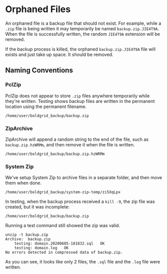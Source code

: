 # Orphaned Files

An orphaned file is a backup file that should not exist. For example, while a `.zip` file is being written 
it may temporarily be named `backup.zip.JIE4T9A`. When the file is successfully written, the random `JIE4T9A` 
extension will be removed.

If the backup process is killed, the orphaned `backup.zip.JIE4T9A` file will exists and just take up 
space. It should be removed.

## Naming Conventions

### PclZip ###

PclZip does not appear to store `.zip` files anywhere temporarily while they're written. Testing shows 
backup files are written in the permanent location using the permanent filename.

```
/home/user/boldgrid_backup/backup.zip
```

### ZipArchive ###

ZipArchive will append a random string to the end of the file, such as `backup.zip.hzWRMm`, and then 
remove it when the file is written.

```
/home/user/boldgrid_backup/backup.zip.hzWRMm
```

### System Zip ###

We've setup System Zip to archive files in a separate folder, and then move them when done.

```
/home/user/boldgrid_backup/system-zip-temp/zi5XqLpx
```

In testing, when the backup process received a `kill -9`, the zip file was created, but it was incomplete:

```
/home/user/boldgrid_backup/backup.zip
```

Running a test command still showed the zip was valid.

```
unzip -t backup.zip
Archive:  backup.zip
    testing: domain.20200605-181832.sql   OK
    testing: domain.log   OK
No errors detected in compressed data of backup.zip.
```

As you can see, it looks like only 2 files, the `.sql` file and the `.log` file were written.